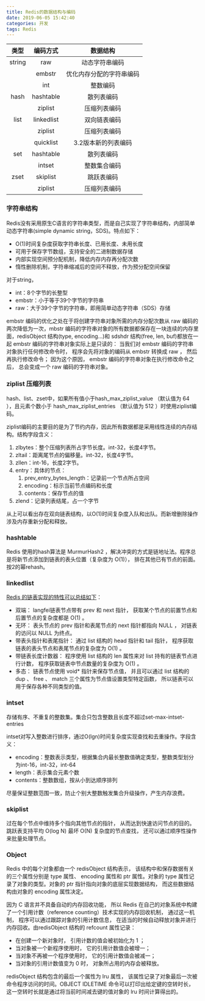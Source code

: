 ```yaml
---
title: Redis的数据结构与编码
date: 2019-06-05 15:42:40
categories: 开发
tags: Redis
---
```




|  类型  |  编码方式  |         数据结构         |
| :----: | :--------: | :----------------------: |
| string |    raw     |      动态字符串编码      |
|        |   embstr   | 优化内存分配的字符串编码 |
|        |    int     |         整数编码         |
|  hash  | hashtable  |        散列表编码        |
|        |  ziplist   |       压缩列表编码       |
|  list  | linkedlist |       双向链表编码       |
|        |  ziplist   |       压缩列表编码       |
|        | quicklist  |   3.2版本新的列表编码    |
|  set   | hashtable  |        散列表编码        |
|        |   intset   |       整数集合编码       |
|  zset  |  skiplist  |        跳跃表编码        |
|        |  ziplist   |       压缩列表编码       |


<!-- more -->

### 字符串结构
Redis没有采用原生C语言的字符串类型，而是自己实现了字符串结构，内部简单动态字符串(simple dynamic string，SDS)。特点如下：
- O(1)时间复杂度获取字符串长度、已用长度、未用长度
- 可用于保存字节数组，支持安全的二进制数据存储
- 内部实现空间预分配机制，降低内存内存再分配次数
- 惰性删除机制，字符串缩减后的空间不释放，作为预分配空间保留

对于string，
- int：8个字节的长整型
- embstr：小于等于39个字节的字符串
- raw：大于39个字节的字符串，即用简单动态字符串（SDS）存储

embstr 编码的优化之处在于将创建字符串对象所需的内存分配次数从 raw 编码的两次降低为一次，mbstr 编码的字符串对象的所有数据都保存在一块连续的内存里面，redisObject 结构(type, encoding...)和 sdshdr 结构(free, len, buf)都放在一起
embstr 编码的字符串对象实际上是只读的： 当我们对 embstr 编码的字符串对象执行任何修改命令时， 程序会先将对象的编码从 embstr 转换成 raw ， 然后再执行修改命令； 因为这个原因， embstr 编码的字符串对象在执行修改命令之后， 总会变成一个 raw 编码的字符串对象。

### ziplist 压缩列表
hash、list、zset中，如果所有值小于hash_max_ziplist_value （默认值为 64 ），且元素个数小于 hash_max_ziplist_entries （默认值为 512 ）时使用ziplist编码。

ziplist编码的主要目的是为了节约内存，因此所有数据都是采用线性连续的内存结构。结构字段含义：
1. zlbytes：整个压缩列表所占字节长度。int-32，长度4字节。
2. zltail：距离尾节点的偏移量。int-32，长度4字节。
3. zllen：int-16，长度2字节。
4. entry：具体的节点：
	1. prev_entry_bytes_length：记录前一个节点所占空间
	2. encoding：标示当前节点编码和长度
	3. contents：保存节点的值
5. zlend：记录列表结尾，占一个字节

从上可以看出存在双向链表结构，以O(1)时间复杂度入队和出队。而新增删除操作涉及内存重新分配和释放。

### hashtable
Redis 使用的hash算法是 MurmurHash2 ，解决冲突的方式是链地址法。程序总是将新节点添加到链表的表头位置（复杂度为 O(1)）， 排在其他已有节点的前面。按2的幂rehash。

### linkedlist
[Redis 的链表实现的特性可以总结如下](http://redisbook.com/preview/adlist/implementation.html)：
- 双端： langfei链表节点带有 prev 和 next 指针， 获取某个节点的前置节点和后置节点的复杂度都是 O(1) 。
- 无环： 表头节点的 prev 指针和表尾节点的 next 指针都指向 NULL ， 对链表的访问以 NULL 为终点。
- 带表头指针和表尾指针： 通过 list 结构的 head 指针和 tail 指针， 程序获取链表的表头节点和表尾节点的复杂度为 O(1) 。
- 带链表长度计数器： 程序使用 list 结构的 len 属性来对 list 持有的链表节点进行计数， 程序获取链表中节点数量的复杂度为 O(1) 。
- 多态： 链表节点使用 void* 指针来保存节点值， 并且可以通过 list 结构的 dup 、 free 、 match 三个属性为节点值设置类型特定函数， 所以链表可以用于保存各种不同类型的值。

### intset
存储有序、不重复的整数集。集合只包含整数且长度不超过set-max-intset-entries

intset对写入整数进行排序，通过O(lgn)时间复杂度实现查找和去重操作。字段含义：
- encoding：整数表示类型，根据集合内最长整数值确定类型，整数类型划分为int-16，int-32，int-64
- length：表示集合元素个数
- contents：整数数组，按从小到达顺序排列

尽量保证整数范围一致，防止个别大整数触发集合升级操作，产生内存浪费。

### skiplist
过在每个节点中维持多个指向其他节点的指针， 从而达到快速访问节点的目的。跳跃表支持平均 O(log N) 最坏 O(N) 复杂度的节点查找， 还可以通过顺序性操作来批量处理节点。


### Object
Redis 中的每个对象都由一个 redisObject 结构表示， 该结构中和保存数据有关的三个属性分别是 type 属性、 encoding 属性和 ptr 属性。对象的 type 属性记录了对象的类型。对象的 ptr 指针指向对象的底层实现数据结构， 而这些数据结构由对象的 encoding 属性决定。

因为 C 语言并不具备自动的内存回收功能， 所以 Redis 在自己的对象系统中构建了一个引用计数（reference counting）技术实现的内存回收机制， 通过这一机制， 程序可以通过跟踪对象的引用计数信息， 在适当的时候自动释放对象并进行内存回收。由redisObject 结构的 refcount 属性记录：
- 在创建一个新对象时， 引用计数的值会被初始化为 1 ；
- 当对象被一个新程序使用时， 它的引用计数值会被增一；
- 当对象不再被一个程序使用时， 它的引用计数值会被减一；
- 当对象的引用计数值变为 0 时， 对象所占用的内存会被释放。

redisObject 结构包含的最后一个属性为 lru 属性， 该属性记录了对象最后一次被命令程序访问的时间。OBJECT IDLETIME 命令可以打印出给定键的空转时长， 这一空转时长就是通过将当前时间减去键的值对象的 lru 时间计算得出的。



